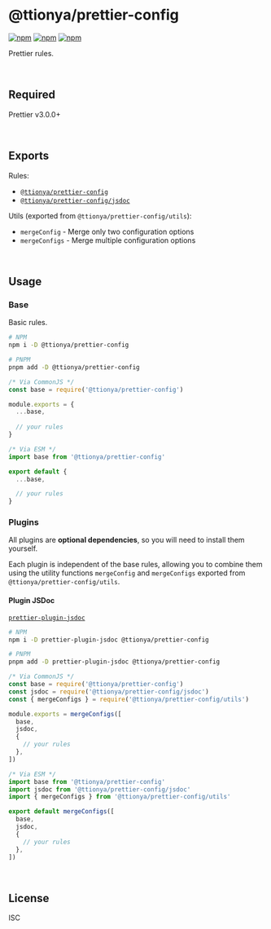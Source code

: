 # @ttionya/prettier-config

[![npm](https://img.shields.io/npm/v/@ttionya/prettier-config?label=NPM&logo=npm)](https://www.npmjs.com/package/@ttionya/prettier-config) [![npm](https://img.shields.io/npm/dm/@ttionya/prettier-config?label=Downloads&logo=npm)](https://www.npmjs.com/package/@ttionya/prettier-config) [![npm](https://img.shields.io/npm/l/@ttionya/prettier-config?label=License&logo=npm)](https://github.com/ttionya/Linter/blob/master/packages/prettier-config/LICENSE)

Prettier rules.

<br>

## Required

Prettier v3.0.0+

<br>

## Exports

Rules:

- [`@ttionya/prettier-config`](#base)
- [`@ttionya/prettier-config/jsdoc`](#plugin-jsdoc)

Utils (exported from `@ttionya/prettier-config/utils`):

- `mergeConfig` - Merge only two configuration options
- `mergeConfigs` - Merge multiple configuration options

<br>

## Usage

### Base

Basic rules.

```bash
# NPM
npm i -D @ttionya/prettier-config

# PNPM
pnpm add -D @ttionya/prettier-config
```

```js
/* Via CommonJS */
const base = require('@ttionya/prettier-config')

module.exports = {
  ...base,
  
  // your rules
}
```

```js
/* Via ESM */
import base from '@ttionya/prettier-config'

export default {
  ...base,

  // your rules
}
```

### Plugins

All plugins are **optional dependencies**, so you will need to install them yourself.

Each plugin is independent of the base rules, allowing you to combine them using the utility functions `mergeConfig` and `mergeConfigs` exported from `@ttionya/prettier-config/utils`.

#### Plugin JSDoc

[`prettier-plugin-jsdoc`](https://www.npmjs.com/package/prettier-plugin-jsdoc)

```bash
# NPM
npm i -D prettier-plugin-jsdoc @ttionya/prettier-config

# PNPM
pnpm add -D prettier-plugin-jsdoc @ttionya/prettier-config
```

```js
/* Via CommonJS */
const base = require('@ttionya/prettier-config')
const jsdoc = require('@ttionya/prettier-config/jsdoc')
const { mergeConfigs } = require('@ttionya/prettier-config/utils')

module.exports = mergeConfigs([
  base,
  jsdoc,
  {
    // your rules
  },
])
```

```js
/* Via ESM */
import base from '@ttionya/prettier-config'
import jsdoc from '@ttionya/prettier-config/jsdoc'
import { mergeConfigs } from '@ttionya/prettier-config/utils'

export default mergeConfigs([
  base,
  jsdoc,
  {
    // your rules
  },
])
```

<br>

## License

ISC
